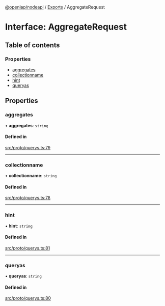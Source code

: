 [@openiap/nodeapi](../README.md) / [Exports](../modules.md) / AggregateRequest

# Interface: AggregateRequest

## Table of contents

### Properties

- [aggregates](AggregateRequest.md#aggregates)
- [collectionname](AggregateRequest.md#collectionname)
- [hint](AggregateRequest.md#hint)
- [queryas](AggregateRequest.md#queryas)

## Properties

### aggregates

• **aggregates**: `string`

#### Defined in

[src/proto/querys.ts:79](https://github.com/openiap/nodeapi/blob/a6b5438/src/proto/querys.ts#L79)

___

### collectionname

• **collectionname**: `string`

#### Defined in

[src/proto/querys.ts:78](https://github.com/openiap/nodeapi/blob/a6b5438/src/proto/querys.ts#L78)

___

### hint

• **hint**: `string`

#### Defined in

[src/proto/querys.ts:81](https://github.com/openiap/nodeapi/blob/a6b5438/src/proto/querys.ts#L81)

___

### queryas

• **queryas**: `string`

#### Defined in

[src/proto/querys.ts:80](https://github.com/openiap/nodeapi/blob/a6b5438/src/proto/querys.ts#L80)
